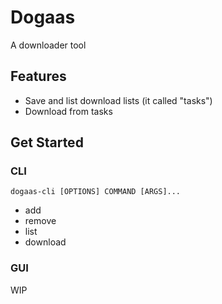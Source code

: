 # Dogaas

A downloader tool

## Features

- Save and list download lists (it called "tasks")
- Download from tasks

## Get Started

### CLI

```:ps1
dogaas-cli [OPTIONS] COMMAND [ARGS]...
```

- add
- remove
- list
- download

### GUI

WIP
